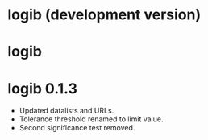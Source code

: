 # logib (development version)

# logib

# logib 0.1.3

* Updated datalists and URLs.
* Tolerance threshold renamed to limit value.
* Second significance test removed.

